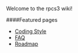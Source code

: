 Welcome to the rpcs3 wiki!

####Featured pages
* [Coding Style](https://github.com/DHrpcs3/rpcs3/wiki/Coding-Style)
* [FAQ](https://github.com/DHrpcs3/rpcs3/wiki/FAQ)
* [Roadmap](https://github.com/DHrpcs3/rpcs3/wiki/Roadmap)
